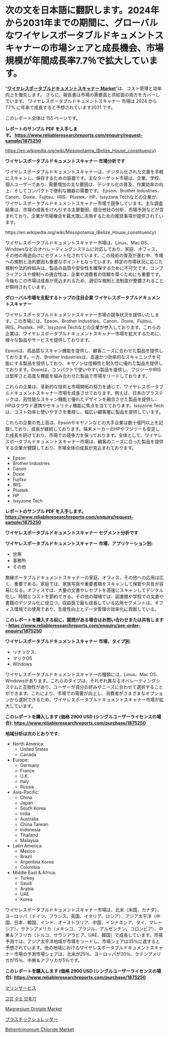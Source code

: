 <p><h1>次の文を日本語に翻訳します。2024年から2031年までの期間に、グローバルなワイヤレスポータブルドキュメントスキャナーの市場シェアと成長機会、市場規模が年間成長率7.7％で拡大しています。</h1></p><p>&ldquo;<strong><a href="https://www.reliableresearchreports.com/wireless-portable-document-scanner-r1875250">ワイヤレスポータブルドキュメントスキャナー Market</a></strong>&rdquo;は、コスト管理と効率向上を優先します。 さらに、報告書は市場の需要面と供給面の両方をカバーしています。 ワイヤレスポータブルドキュメントスキャナー 市場は 2024 から 7.7% に年率で成長すると予想されています2031 です。</p>
<p>このレポート全体は 155 ページです。</p>
<p><strong>レポートのサンプル PDF を入手します。&nbsp;<a href="https://www.reliableresearchreports.com/enquiry/request-sample/1875250">https://www.reliableresearchreports.com/enquiry/request-sample/1875250</a></strong></p>
<p><a href="https://en.wikipedia.org/wiki/Mesopotamia_(Belize_House_constituency)">https://en.wikipedia.org/wiki/Mesopotamia_(Belize_House_constituency)</a></p>
<p><strong>ワイヤレスポータブルドキュメントスキャナー 市場分析です</strong></p>
<p><p>ワイヤレスポータブルドキュメントスキャナーは、デジタル化された文書を手軽にスキャンし、保存するための装置です。主なターゲット市場は、企業、学校、個人ユーザーであり、需要増加の主な要因は、デジタル化の普及、作業効率の向上、そしてコンパクトで便利な機器の需要です。 Epson、Brother Industries、Canon、Doxie、Fujitsu、IRIS、Plustek、HP、Issyzone Techなどの企業が、ワイヤレスポータブルドキュメントスキャナー市場で競争しています。主な調査結果は、市場の成長をけん引する主要要因、競合他社の分析、市場予測などが含まれており、企業が市場機会を最大限に活用するための推奨事項が提供されています。</p></p>
<p>https://en.wikipedia.org/wiki/Mesopotamia_(Belize_House_constituency)</p>
<p><p>ワイヤレスポータブルドキュメントスキャナー市場は、Linux、Mac OS、Windowsなどのオペレーティングシステムに対応しており、家庭、オフィス、その他の用途向けにセグメント化されています。この技術の普及が進む中、市場への規制と法的要因も重要なポイントとなっています。特定の市場状況に応じた規制や法的枠組みは、製品の品質や安全性を確保するために不可欠です。コンプライアンスや規制への適合性は、企業や消費者の信頼を築くためにも重要です。今後もこの市場は成長が見込まれるため、適切な規制と法制度が整備されることが期待されています。</p></p>
<p><strong>グローバル市場を支配するトップの注目企業 ワイヤレスポータブルドキュメントスキャナー</strong></p>
<p><p>ワイヤレスポータブルドキュメントスキャナー市場の競争状況を提供いたします。この市場には、Epson、Brother Industries、Canon、Doxie、Fujitsu、IRIS、Plustek、HP、Issyzone Techなどの企業が参入しております。これらの企業は、ワイヤレスポータブルドキュメントスキャナー市場を拡大するために、様々な製品やサービスを提供しております。</p><p>Epsonは、高品質なスキャン機能を提供し、顧客ニーズに合わせた製品を提供しております。一方、Brother Industriesは、高速かつ効率的なスキャニングを可能にする製品を提供しており、キヤノンは信頼性と耐久性に優れた製品を提供しております。Doxieは、コンパクトで使いやすい製品を提供し、フジツーやIRISは堅牢さと高度な機能を組み合わせた製品で市場をリードしております。</p><p>これらの企業は、革新的な技術と市場開拓の努力を通じて、ワイヤレスポータブルドキュメントスキャナー市場を成長させております。例えば、日本のプラステックは、高性能なスキャン機能と優れたデザインを融合させた製品を提供し、HPはクラウド連携やセキュリティ機能に焦点を当てております。Issyzone Techは、コスト効率と使いやすさを重視し、幅広い顧客層に製品を提供しています。</p><p>これらの企業の売上高は、Epsonやキヤノンなどの大手企業は数十億円以上を記録しており、成長が継続しております。端末メーカーのHPやフジツーも安定した成長を続けており、市場での競争力を保っております。全体として、ワイヤレスポータブルドキュメントスキャナー市場は、顧客のニーズに合った製品を提供する企業が健闘しており、市場全体の成長が見込まれております。</p></p>
<p><ul><li>Epson</li><li>Brother Industries</li><li>Canon</li><li>Doxie</li><li>Fujitsu</li><li>IRIS</li><li>Plustek</li><li>HP</li><li>Issyzone Tech</li></ul></p>
<p><strong>レポートのサンプル PDF を入手します。 <a href="https://www.reliableresearchreports.com/enquiry/request-sample/1875250">https://www.reliableresearchreports.com/enquiry/request-sample/1875250</a></strong></p>
<p><strong>ワイヤレスポータブルドキュメントスキャナー セグメント分析です</strong></p>
<p><strong>ワイヤレスポータブルドキュメントスキャナー 市場、アプリケーション別:</strong></p>
<p><ul><li>世帯</li><li>事務所</li><li>その他</li></ul></p>
<p><p>無線ポータブルドキュメントスキャナーの家庭、オフィス、その他への応用は広く、重要である。家庭では、家族写真や重要書類をスキャンして保管や共有が容易になる。オフィスでは、大量の文書やレセプトを高速にスキャンしてデジタル化し、時間とコストを節約できる。その他の環境では、図書館や学校での文書や書籍のデジタル化に役立つ。収益面で最も成長している応用セグメントは、オフィス環境での使用であり、生産性向上とデータ管理の効率化に貢献している。</p></p>
<p><strong>このレポートを購入する前に、質問がある場合はお問い合わせまたは共有します - <a href="https://www.reliableresearchreports.com/enquiry/pre-order-enquiry/1875250">https://www.reliableresearchreports.com/enquiry/pre-order-enquiry/1875250</a></strong></p>
<p><strong>ワイヤレスポータブルドキュメントスキャナー 市場、タイプ別:</strong></p>
<p><ul><li>リナックス</li><li>マックOS</li><li>Windows</li></ul></p>
<p><p>ワイヤレスポータブルドキュメントスキャナーの種類には、Linux、Mac OS、Windowsがあります。これらのタイプは、それぞれ異なるオペレーティングシステムと互換性があり、ユーザーが自分の好みやニーズに合わせて選択することができます。これにより、市場での需要が向上し、消費者がさまざまなオプションから選択できるため、ワイヤレスポータブルドキュメントスキャナー市場が拡大しています。</p></p>
<p><strong>このレポートを購入します (価格 2900 USD (シングルユーザーライセンスの場合): <a href="https://www.reliableresearchreports.com/purchase/1875250">https://www.reliableresearchreports.com/purchase/1875250</a></strong></p>
<p><strong>地域分析は次のとおりです:</strong></p>
<p><ul>
    <li>
        North America:
        <ul>
            <li>United States</li>
            <li>Canada</li>
        </ul>
    </li>
    <li>
        Europe:
        <ul>
            <li>Germany</li>
            <li>France</li>
            <li>U.K.</li>
            <li>Italy</li>
            <li>Russia</li>
        </ul>
    </li>
    <li>
        Asia-Pacific:
        <ul>
            <li>China</li>
            <li>Japan</li>
            <li>South Korea</li>
            <li>India</li>
            <li>Australia</li>
            <li>China Taiwan</li>
            <li>Indonesia</li>
            <li>Thailand</li>
            <li>Malaysia</li>
        </ul>
    </li>
    <li>
        Latin America:
        <ul>
            <li>Mexico</li>
            <li>Brazil</li>
            <li>Argentina Korea</li>
            <li>Colombia</li>
        </ul>
    </li>
    <li>
        Middle East & Africa:
        <ul>
            <li>Turkey</li>
            <li>Saudi</li>
            <li>Arabia</li>
            <li>UAE</li>
            <li>Korea</li>
        </ul>
    </li>
    </ul></p>
<p><p>ワイヤレスポータブルドキュメントスキャナー市場は、北米（米国、カナダ）、ヨーロッパ（ドイツ、フランス、英国、イタリア、ロシア）、アジア太平洋（中国、日本、韓国、インド、オーストラリア、中国、インドネシア、タイ、マレーシア）、ラテンアメリカ（メキシコ、ブラジル、アルゼンチン、コロンビア）、中東＆アフリカ（トルコ、サウジアラビア、UAE、韓国）で成長しています。市場予測では、アジア太平洋地域が市場をリードし、市場シェアは35％に達すると予想されています。他の地域におけるワイヤレスポータブルドキュメントスキャナー市場の予測市場シェアは、北米が25％、ヨーロッパが20％、ラテンアメリカが15％、中東＆アフリカが5％です。</p></p>
<p><strong>このレポートを購入します (価格 2900 USD (シングルユーザーライセンスの場合): <a href="https://www.reliableresearchreports.com/purchase/1875250">https://www.reliableresearchreports.com/purchase/1875250</a></strong></p>
<p><p><a href="https://github.com/lababdou/Market-Research-Report-List-5/blob/main/696167773631.md">マリンサービス</a></p><p><a href="https://medium.com/@trevorkruvalis5678/%EA%B3%A0%EC%95%95%EC%88%98%EC%86%8C-%EC%95%95%EC%B6%95%EA%B8%B0-%EC%8B%9C%EC%9E%A5-2024%EB%85%84%EB%B6%80%ED%84%B0-2031%EB%85%84%EA%B9%8C%EC%A7%80%EC%9D%98-%EC%A0%84-%EC%84%B8%EA%B3%84-%EB%B0%8F-%EC%A7%80%EC%97%AD-%EB%B6%84%EC%84%9D-c655c2a010fc">고압 수소 압축기</a></p><p><a href="https://www.linkedin.com/pulse/magnesium-orotate-industry-analysis-report-its-market-size-bipqf?trackingId=Q%2BUDWMCVT%2BGuh%2FKJnvKxMw%3D%3D">Magnesium Orotate Market</a></p><p><a href="https://medium.com/@scotttyesha/%E3%83%97%E3%83%A9%E3%82%B9%E3%83%81%E3%83%83%E3%82%AF%E3%82%B7%E3%83%A5%E3%83%AC%E3%83%83%E3%83%80%E3%83%BC%E3%81%AE%E5%B8%82%E5%A0%B4%E3%82%B7%E3%82%A7%E3%82%A2%E3%81%A8%E5%B8%82%E5%A0%B4%E5%88%86%E6%9E%90-%E6%88%90%E9%95%B7%E3%83%88%E3%83%AC%E3%83%B3%E3%83%89%E3%81%8A%E3%82%88%E3%81%B3-2024%E5%B9%B4%E3%81%8B%E3%82%892031%E5%B9%B4%E3%81%BE%E3%81%A7%E3%81%AE-%E4%BA%88%E6%B8%AC-cd3e27242b50">プラスチックシュレッダー</a></p><p><a href="https://www.linkedin.com/pulse/insights-behentrimonium-chloride-industry-market-financial-jr9mf?trackingId=Q0gm%2F3TiQgWU8MWcCgHNGg%3D%3D">Behentrimonium Chloride Market</a></p></p>